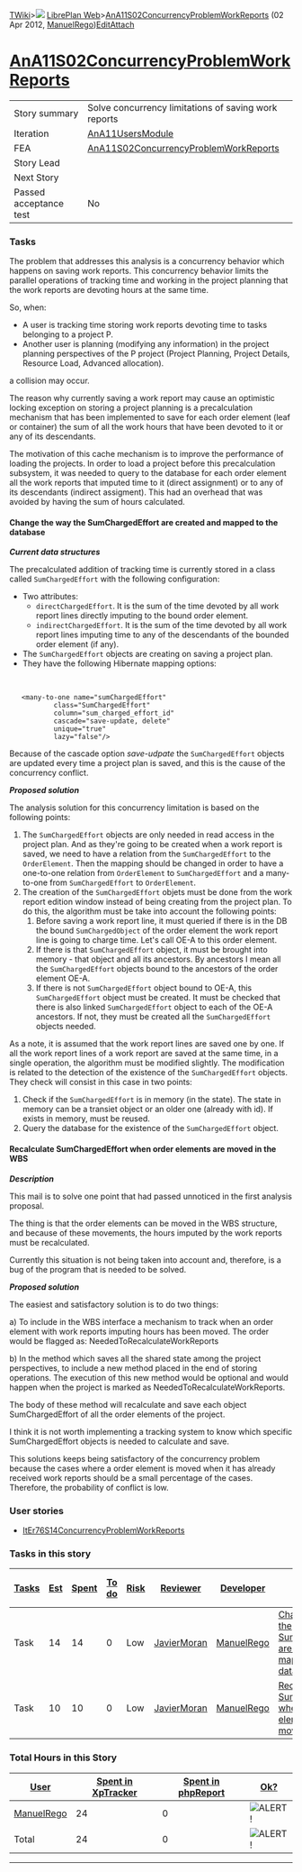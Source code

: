 [TWiki](Main_WebHome)&gt;![](/twiki/pub/TWiki/TWikiDocGraphics/web-bg-small.gif) [LibrePlan Web](LibrePlan_WebHome)&gt;[AnA11S02ConcurrencyProblemWorkReports](LibrePlan_AnA11S02ConcurrencyProblemWorkReports "Topic revision: 3 (02 Apr 2012 - 07:16:14)") (02 Apr 2012, [ManuelRego](Main_ManuelRego))[Edit](LibrePlan_AnA11S02ConcurrencyProblemWorkReports?t=1520344055 "Edit this topic text")[Attach](/twiki/bin/attach/LibrePlan/AnA11S02ConcurrencyProblemWorkReports "Attach an image or document to this topic")  

 [AnA11S02ConcurrencyProblemWorkReports](LibrePlan_AnA11S02ConcurrencyProblemWorkReports)
=========================================================================================

|                        |                                                                                          |
|------------------------|------------------------------------------------------------------------------------------|
| Story summary          | Solve concurrency limitations of saving work reports                                     |
| Iteration              | [AnA11UsersModule](LibrePlan_AnA11UsersModule)                                           |
| FEA                    | [AnA11S02ConcurrencyProblemWorkReports](LibrePlan_AnA11S02ConcurrencyProblemWorkReports) |
| Story Lead             |                                                                                          |
| Next Story             |                                                                                          |
| Passed acceptance test | No                                                                                       |

###  Tasks

The problem that addresses this analysis is a concurrency behavior which happens on saving work reports. This concurrency behavior limits the parallel operations of tracking time and working in the project planning that the work reports are devoting hours at the same time.

So, when:

-   A user is tracking time storing work reports devoting time to tasks belonging to a project P.
-   Another user is planning (modifying any information) in the project planning perspectives of the P project (Project Planning, Project Details, Resource Load, Advanced allocation).

a collision may occur.

The reason why currently saving a work report may cause an optimistic locking exception on storing a project planning is a precalculation mechanism that has been implemented to save for each order element (leaf or container) the sum of all the work hours that have been devoted to it or any of its descendants.

The motivation of this cache mechanism is to improve the performance of loading the projects. In order to load a project before this precalculation subsystem, it was needed to query to the database for each order element all the work reports that imputed time to it (direct assignment) or to any of its descendants (indirect assigment). This had an overhead that was avoided by having the sum of hours calculated.

####  Change the way the SumChargedEffort are created and mapped to the database

***Current data structures***

The precalculated addition of tracking time is currently stored in a class called `SumChargedEffort` with the following configuration:

-   Two attributes:
    -   `directChargedEffort`. It is the sum of the time devoted by all work report lines directly imputing to the bound order element.
    -   `indirectChargedEffort`. It is the sum of the time devoted by all work report lines imputing time to any of the descendants of the bounded order element (if any).
-   The `SumChargedEffort` objects are creating on saving a project plan.
-   They have the following Hibernate mapping options:

&nbsp;

       
       <many-to-one name="sumChargedEffort"
               class="SumChargedEffort"
               column="sum_charged_effort_id"
               cascade="save-update, delete"
               unique="true"
               lazy="false"/>

Because of the cascade option *save-udpate* the `SumChargedEffort` objects are updated every time a project plan is saved, and this is the cause of the concurrency conflict.

***Proposed solution***

The analysis solution for this concurrency limitation is based on the following points:

1.  The `SumChargedEffort` objects are only needed in read access in the project plan. And as they're going to be created when a work report is saved, we need to have a relation from the `SumChargedEffort` to the `OrderElement`. Then the mapping should be changed in order to have a one-to-one relation from `OrderElement` to `SumChargedEffort` and a many-to-one from `SumChargedEffort` to `OrderElement`.
2.  The creation of the `SumChargedEffort` objets must be done from the work report edition window instead of being creating from the project plan. To do this, the algorithm must be take into account the following points:
    1.  Before saving a work report line, it must queried if there is in the DB the bound `SumChargedObject` of the order element the work report line is going to charge time. Let's call OE-A to this order element.
    2.  If there is that `SumChargedEffort` object, it must be brought into memory - that object and all its ancestors. By ancestors I mean all the `SumChargedEffort` objects bound to the ancestors of the order element OE-A.
    3.  If there is not `SumChargedEffort` object bound to OE-A, this `SumChargedEffort` object must be created. It must be checked that there is also linked `SumChargedEffort` object to each of the OE-A ancestors. If not, they must be created all the `SumChargedEffort` objects needed.

As a note, it is assumed that the work report lines are saved one by one. If all the work report lines of a work report are saved at the same time, in a single operation, the algorithm must be modified slightly. The modification is related to the detection of the existence of the `SumChargedEffort` objects. They check will consist in this case in two points:

1.  Check if the `SumChargedEffort` is in memory (in the state). The state in memory can be a transiet object or an older one (already with id). If exists in memory, must be reused.
2.  Query the database for the existence of the `SumChargedEffort` object.

####  Recalculate SumChargedEffort when order elements are moved in the WBS

***Description***

This mail is to solve one point that had passed unnoticed in the first analysis proposal.

The thing is that the order elements can be moved in the WBS structure, and because of these movements, the hours imputed by the work reports must be recalculated.

Currently this situation is not being taken into account and, therefore, is a bug of the program that is needed to be solved.

***Proposed solution***

The easiest and satisfactory solution is to do two things:

a) To include in the WBS interface a mechanism to track when an order element with work reports imputing hours has been moved. The order would be flagged as: NeededToRecalculateWorkReports

b) In the method which saves all the shared state among the project perspectives, to include a new method placed in the end of storing operations. The execution of this new method would be optional and would happen when the project is marked as NeededToRecalculateWorkReports.

The body of these method will recalculate and save each object SumChargedEffort of all the order elements of the project.

I think it is not worth implementing a tracking system to know which specific SumChargedEffort objects is needed to calculate and save.

This solutions keeps being satisfactory of the concurrency problem because the cases where a order element is moved when it has already received work reports should be a small percentage of the cases. Therefore, the probability of conflict is low.

###  User stories

-   [ItEr76S14ConcurrencyProblemWorkReports](LibrePlan_ItEr76S14ConcurrencyProblemWorkReports)

###  Tasks in this story

| [Tasks](LibrePlan_AnA11S02ConcurrencyProblemWorkReports?sortcol=0;table=2;up=0#sorted_table "Sort by this column") | [Est](LibrePlan_AnA11S02ConcurrencyProblemWorkReports?sortcol=1;table=2;up=0#sorted_table "Sort by this column") | [Spent](LibrePlan_AnA11S02ConcurrencyProblemWorkReports?sortcol=2;table=2;up=0#sorted_table "Sort by this column") | [To do](LibrePlan_AnA11S02ConcurrencyProblemWorkReports?sortcol=3;table=2;up=0#sorted_table "Sort by this column") | [Risk](LibrePlan_AnA11S02ConcurrencyProblemWorkReports?sortcol=4;table=2;up=0#sorted_table "Sort by this column") | [Reviewer](LibrePlan_AnA11S02ConcurrencyProblemWorkReports?sortcol=5;table=2;up=0#sorted_table "Sort by this column") | [Developer](LibrePlan_AnA11S02ConcurrencyProblemWorkReports?sortcol=6;table=2;up=0#sorted_table "Sort by this column") | [Task Name](LibrePlan_AnA11S02ConcurrencyProblemWorkReports?sortcol=7;table=2;up=0#sorted_table "Sort by this column")              | [Start Date](LibrePlan_AnA11S02ConcurrencyProblemWorkReports?sortcol=8;table=2;up=0#sorted_table "Sort by this column") | [Est End Date](LibrePlan_AnA11S02ConcurrencyProblemWorkReports?sortcol=9;table=2;up=0#sorted_table "Sort by this column") | [End Date](LibrePlan_AnA11S02ConcurrencyProblemWorkReports?sortcol=10;table=2;up=0#sorted_table "Sort by this column") |
|--------------------------------------------------------------------------------------------------------------------|------------------------------------------------------------------------------------------------------------------|--------------------------------------------------------------------------------------------------------------------|--------------------------------------------------------------------------------------------------------------------|-------------------------------------------------------------------------------------------------------------------|-----------------------------------------------------------------------------------------------------------------------|------------------------------------------------------------------------------------------------------------------------|-------------------------------------------------------------------------------------------------------------------------------------|-------------------------------------------------------------------------------------------------------------------------|---------------------------------------------------------------------------------------------------------------------------|------------------------------------------------------------------------------------------------------------------------|
| Task                                                                                                               | 14                                                                                                               | 14                                                                                                                 | 0                                                                                                                  | Low                                                                                                               | [JavierMoran](Main_JavierMoran)                                                                                       | [ManuelRego](Main_ManuelRego)                                                                                          | [Change the way the SumChargedEffort are created and mapped to the database](LibrePlan_AnA11S02ConcurrencyProblemWorkReports#TasK1) |                                                                                                                         |                                                                                                                           |                                                                                                                        |
| Task                                                                                                               | 10                                                                                                               | 10                                                                                                                 | 0                                                                                                                  | Low                                                                                                               | [JavierMoran](Main_JavierMoran)                                                                                       | [ManuelRego](Main_ManuelRego)                                                                                          | [Recalculate SumChargedEffort when order elements are moved in the WBS](LibrePlan_AnA11S02ConcurrencyProblemWorkReports#TasK2)      |                                                                                                                         |                                                                                                                           |                                                                                                                        |

###  Total Hours in this Story

| [User](LibrePlan_AnA11S02ConcurrencyProblemWorkReports?sortcol=0;table=3;up=0#sorted_table "Sort by this column") | [Spent in XpTracker](LibrePlan_AnA11S02ConcurrencyProblemWorkReports?sortcol=1;table=3;up=0#sorted_table "Sort by this column") | [Spent in phpReport](LibrePlan_AnA11S02ConcurrencyProblemWorkReports?sortcol=2;table=3;up=0#sorted_table "Sort by this column") | [Ok?](LibrePlan_AnA11S02ConcurrencyProblemWorkReports?sortcol=3;table=3;up=0#sorted_table "Sort by this column") |
|-------------------------------------------------------------------------------------------------------------------|---------------------------------------------------------------------------------------------------------------------------------|---------------------------------------------------------------------------------------------------------------------------------|------------------------------------------------------------------------------------------------------------------|
| [ManuelRego](Main_ManuelRego)                                                                                     | 24                                                                                                                              | 0                                                                                                                               | ![ALERT!](/twiki/pub/TWiki/TWikiDocGraphics/warning.gif "ALERT!")                                                |
| Total                                                                                                             | 24                                                                                                                              | 0                                                                                                                               | ![ALERT!](/twiki/pub/TWiki/TWikiDocGraphics/warning.gif "ALERT!")                                                |

------------------------------------------------------------------------
